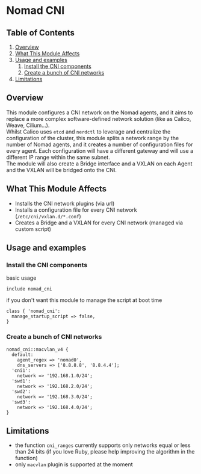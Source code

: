 # Nomad CNI

## Table of Contents

1. [Overview](#overview)
2. [What This Module Affects](#what-this-module-affects)
3. [Usage and examples](#usage-and-examples)
    1. [Install the CNI components](#install-the-cni-components)
    2. [Create a bunch of CNI networks](#create-a-bunch-of-cni-networks)
4. [Limitations](#limitations)

## Overview

This module configures a CNI network on the Nomad agents, and it aims to replace a more complex software-defined network solution (like as Calico, Weave, Cilium...).\
Whilst Calico uses `etcd` and `nerdctl` to leverage and centralize the configuration of the cluster, this module splits a network range by the number of Nomad agents, and it creates a number of configuration files for every agent. Each configuration will have a different gateway and will use a different IP range within the same subnet.\
The module will also create a Bridge interface and a VXLAN on each Agent and the VXLAN will be bridged onto the CNI.

## What This Module Affects <a name="what-this-module-affects"></a>

* Installs the CNI network plugins (via url)
* Installs a configuration file for every CNI network (`/etc/cni/vxlan.d/*.conf`)
* Creates a Bridge and a VXLAN for every CNI network (managed via custom script)

## Usage and examples <a name="usage-and-examples"></a>

### Install the CNI components

basic usage

```puppet
include nomad_cni
```

if you don't want this module to manage the script at boot time

```puppet
class { 'nomad_cni':
  manage_startup_script => false,
}
```

### Create a bunch of CNI networks

```puppet
nomad_cni::macvlan_v4 {
  default:
    agent_regex => 'nomad0',
    dns_servers => ['8.8.8.8', '8.8.4.4'];
  'cni1':
    network => '192.168.1.0/24';
  'swd1':
    network => '192.168.2.0/24';
  'swd2':
    network => '192.168.3.0/24';
  'swd3':
    network => '192.168.4.0/24';
}
```

## Limitations

* the function `cni_ranges` currently supports only networks equal or less than 24 bits (if you love Ruby, please help improving the algorithm in the function)
* only `macvlan` plugin is supported at the moment
